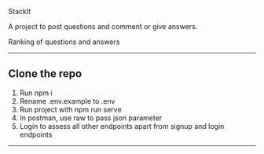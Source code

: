StackIt

A project to post questions and comment or give answers.

Ranking of questions and answers

---

## Clone the repo
1. Run npm i 
2. Rename .env.example to .env
4. Run project with npm run serve
5. In postman, use raw to pass json parameter
6. Login to assess all other endpoints apart from signup and login endpoints


---

